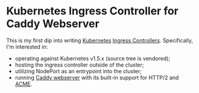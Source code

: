 # Kubernetes Ingress Controller for Caddy Webserver

This is my first dip into writing [Kubernetes](https://k8s.io/) [Ingress
Controllers](https://github.com/kubernetes/contrib/tree/master/ingress/controllers).
Specifically, I'm interested in:

* operating against Kubernetes v1.5.x (source tree is vendored);
* hosting the ingress controller outside of the cluster;
* utilizing NodePort as an entrypoint into the cluster;
* running [Caddy webserver](https://caddyserver.com/) with its built-in support
  for HTTP/2 and [ACME](https://letsencrypt.github.io/acme-spec/).



